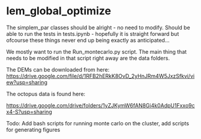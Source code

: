 # lem_global_optimize
The simplem_par classes should be alright - no need to modify. Should be able to run the tests in tests.ipynb - hopefully it is straight forward but ofcourse these things never end up being exactly as anticipated...

We mostly want to run the Run_montecarlo.py script.  The main thing that needs to be modified in that script right away are the data folders. 

The DEMs can 
be downloaded from here: https://drive.google.com/file/d/1RFB2hERkK8OvD_2yHnJRm4W5JxzSfkvi/view?usp=sharing

The octopus data is found here:

https://drive.google.com/drive/folders/1yZJKymW6fAN8Gi4k0AdpU1Fxxo9cx4-S?usp=sharing

Todo: Add bash scripts for running monte carlo on the cluster, add scripts for generating figures
